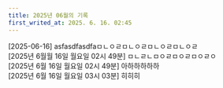 ---     title: 2025년 06월의 기록      first_writed_at: 2025. 6. 16. 02:45    ---       [2025-06-16] asfasdfasdfaㅁㄴㅇㄹㅁㄴㅇㄹㅁㄴㅇㄹㅁㄴㅇㄹ        [2025년 6월월 16일 월요일 02시 49분] ㅁㄴㄹㄴㅁㅇㄹㅁㅇㄹㅁㅇㄹㅇ        [2025년 6월 16일 월요일 02시 49분] 아하하하하하        
[2025년 6월 16일 월요일 03시 03분] 히히히    